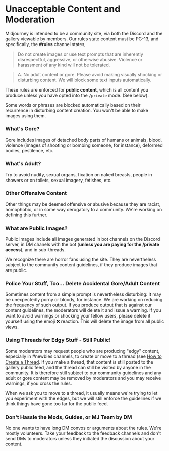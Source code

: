 # Unacceptable Content and Moderation

Midjourney is intended to be a community site, via both the Discord and the gallery viewable by members.  Our rules state content must be PG-13, and specifically, the **#rules** channel states, 

> Do not create images or use text prompts that are inherently disrespectful, aggressive, or otherwise abusive. Violence or harassment of any kind will not be tolerated.

> A. No adult content or gore. Please avoid making visually shocking or disturbing content. We will block some text inputs automatically.


These rules are enforced for **public content**, which is all content you produce unless you have opted into the `/private` mode. (See below). 

Some words or phrases are blocked automatically based on their recurrence in disturbing content creation.  You won't be able to make images using them.

### What's Gore?

Gore includes images of detached body parts of humans or animals, blood, violence (images of shooting or bombing someone, for instance), deformed bodies, pestilence, etc.

### What's Adult?

Try to avoid nudity, sexual organs, fixation on naked breasts, people in showers or on toilets, sexual imagery, fetishes, etc.

### Other Offensive Content

Other things may be deemed offensive or abusive because they are racist, homophobic, or in some way derogatory to a community. We're working on defining this further.

### What are Public Images?

Public images include all images generated in bot channels on the Discord server, in DM chanels with the bot (**unless you are paying for the /private access**), and in sub-threads.

We recognize there are horror fans using the site. They are nevertheless subject to the community content guidelines, if they produce images that are public.

### Police Your Stuff, Too... Delete Accidental Gore/Adult Content

Sometimes content from a simple prompt is nevertheless disturbing: It may be unexpectedly porny or bloody, for instance.  We are working on reducing the frequency of such output.  If you produce output that is against our content guidelines, the moderators will delete it and issue a warning.  If you want to avoid warnings or shocking your fellow users, please delete it yourself using the emoji ❌ reaction.  This will delete the image from all public views.

### Using Threads for Edgy Stuff - Still Public!

Some moderators may request people who are producing "edgy" content, especially in #newbies channels, to create or move to a thread (see [How to Create a Thread](usage-screenshots#how-to-create-a-thread.md).  If you make a thread, that content is still posted to the gallery public feed, and the thread can still be visited by anyone in the community. It is therefore still subject to our community guidelines and any adult or gore content may be removed by moderators and you may receive warnings, if you cross the rules. 

When we ask you to move to a thread, it usually means we're trying to let you experiment with the edges, but we will still enforce the guidelines if we think things have gone too far for the public feed.

### Don't Hassle the Mods, Guides, or MJ Team by DM

No one wants to have long DM convos or arguments about the rules.  We're mostly volunteers.  Take your feedback to the feedback channels and don't send DMs to moderators unless they initiated the discussion about your content.




